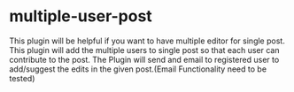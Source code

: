 # multiple-user-post
This plugin will be helpful if you want to have multiple editor for single post.
This plugin will add the multiple users to single post so that each user can contribute to the post.
The Plugin will send and email to registered user to add/suggest the edits in the given post.(Email Functionality need to be tested)